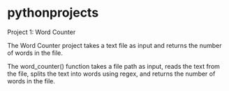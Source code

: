 # pythonprojects

Project 1:
Word Counter

The Word Counter project takes a text file as input and returns the number of words in the file.


The word_counter() function takes a file path as input, reads the text from the file, splits the text into words using regex, and returns the number of words in the file.
